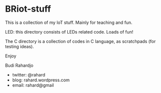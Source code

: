 # BRiot-stuff
This is a collection of my IoT stuff.
Mainly for teaching and fun.

LED: this directory consists of LEDs related code. Loads of fun!

The C directory is a collection of codes in C language,
as scratchpads (for testing ideas).

Enjoy

Budi Rahardjo

* twitter: @rahard
* blog: rahard.wordpress.com
* email: rahard@gmail
